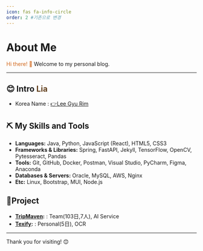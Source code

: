 ```yaml
---
icon: fas fa-info-circle
order: 2 #기존으로 변경
---
```


# About Me
<!-- 
    1. 주황색 (Orange)
        RGB: rgb(255, 165, 0) /Hex: #FFA500
    2. 밝은 주황색 (Light Orange)
        RGB: rgb(255, 204, 0) /Hex: #FFCC00
    3. 어두운 주황색 (Dark Orange)
        RGB: rgb(255, 140, 0) / Hex: #FF8C00
    4. 갈색 (Brown)
        RGB: rgb(139, 69, 19) /Hex: #8B4513
    5. 밝은 갈색 (Light Brown)
        RGB: rgb(210, 105, 30) /Hex: #D2691E
    6. 어두운 갈색 (Dark Brown)
        RGB: rgb(101, 67, 33) / Hex: #654321
-->

<span style="color: #D2691E;">Hi there! 👋</span>
Welcome to my personal blog.

---
## 😊 Intro <span style="color: #654321;">Lia</span>
- Korea Name : <a href="https://jungle-battery-1ee.notion.site/Hi-I-m-Ria-12ea5279186780a9b9b6e3512bf95bac?pvs=4">👉Lee Gyu Rim</a>

## ⛏️ My Skills and Tools
- **Languages:** Java, Python, JavaScript (React), HTML5, CSS3
- **Frameworks & Libraries:** Spring, FastAPI, Jekyll, TensorFlow, OpenCV, Pytesseract, Pandas
- **Tools:** Git, GitHub, Docker, Postman, Visual Studio, PyCharm, Figma, Anaconda
- **Databases & Servers:** Oracle, MySQL, AWS, Nginx
- **Etc:** Linux, Bootstrap, MUI, Node.js

## 🏅Project
- **[TripMaven](https://rialeee.github.io/posts/2024-11-06-tripmaven/):** : Team(103日,7人), AI Service
- **[Texify](https://rialeee.github.io/posts/2024-11-06-textify/):** : Personal(5日), OCR

---

Thank you for visiting! 😊